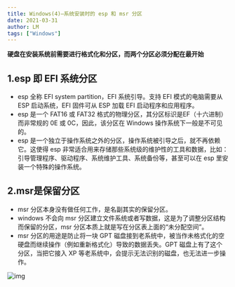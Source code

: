 ```yaml
---
title: Windows(4)—系统安装时的 esp 和 msr 分区
date: 2021-03-31
author: LM
tags: ["Windows"]
---
```


**硬盘在安装系统前需要进行格式化和分区，而两个分区必须分配在最开始**

## 1.esp 即 EFI 系统分区

- esp 全称 EFI system partition，EFI 系统引导。支持 EFI 模式的电脑需要从 ESP 启动系统，EFI 固件可从 ESP 加载 EFI 启动程序和应用程序。
- esp 是一个 FAT16 或 FAT32 格式的物理分区，其分区标识是EF（十六进制）而非常规的 0E 或 0C，因此，该分区在 Windows 操作系统下一般是不可见的。
- esp 是一个独立于操作系统之外的分区，操作系统被引导之后，就不再依赖它。这使得 esp 非常适合用来存储那些系统级的维护性的工具和数据，比如：引导管理程序、驱动程序、系统维护工具、系统备份等，甚至可以在 esp 里安装一个特殊的操作系统。

## 2.msr是保留分区

- msr 分区本身没有做任何工作，是名副其实的保留分区。
- windows 不会向 msr 分区建立文件系统或者写数据，这是为了调整分区结构而保留的分区，msr 分区本质上就是写在分区表上面的“未分配空间”。
- msr 分区的用途是防止将一块 GPT 磁盘接到老系统中，被当作未格式化的空硬盘而继续操作（例如重新格式化）导致的数据丢失。GPT 磁盘上有了这个分区，当把它接入 XP 等老系统中，会提示无法识别的磁盘，也无法进一步操作。

![img](https://gitee.com/LM-J/drawingbed/raw/master/img/34.png)

